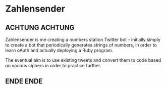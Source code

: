 # Zahlensender

## ACHTUNG ACHTUNG ##

Zahlensender is me creating a numbers station Twitter bot - initially simply to create a bot that periodically generates strings of numbers, in order to learn oAuth and actually deploying a Ruby program.

The eventual aim is to use existing tweets and convert them to code based on various ciphers in order to practice further.

## ENDE ENDE ##
